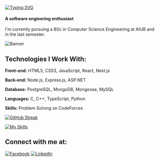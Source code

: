 [![Typing SVG](https://readme-typing-svg.herokuapp.com?lines=Hi,+there+👋+,+I'm+Naim!+😀)](https://git.io/typing-svg)
#### A software engieering enthusiast

I'm currently pursuing a BSc in Computer Science Engineering at AIUB and in the last semester.

![Banner](images/banner.png)

## Technologies I Work With:

**Front-end:** HTML5, CSS3, JavaScript, React, Next.js

**Back-end:** Node.js, Express.js, ASP.NET

**Database:** PostgreSQL, MongoDB, Mongoose, MySQL

**Languages:** C, C++, TypeScript, Python

**Skills:** Problem Solving on CodeForces

[![GitHub Streak](https://github-readme-streak-stats.herokuapp.com?user=mostaquenaim&card_width=900)](https://git.io/streak-stats)

[![My Skills](https://skillicons.dev/icons?i=nodejs,mongodb,express,react,nextjs,nestjs,dot-net,python,postgresql,mysql,codeforces)](https://skillicons.dev)

## Connect with me at:

[![Facebook](https://img.shields.io/badge/Facebook-mostaquenaim-blue?style=flat&logo=facebook)](https://www.facebook.com/Naimtorian)
[![LinkedIn](https://img.shields.io/badge/LinkedIn-mostaquenaim-blue?style=flat&logo=linkedin)](https://www.linkedin.com/in/mostaque-naim-b114571b1/)
